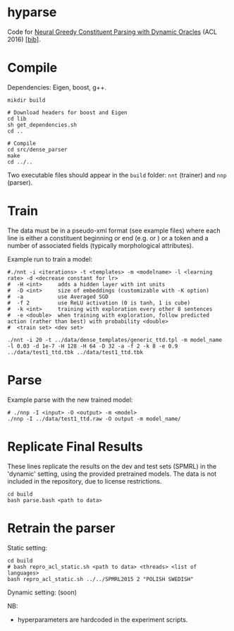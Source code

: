 
# hyparse

Code for [Neural Greedy Constituent Parsing with Dynamic Oracles](http://www.aclweb.org/anthology/P/P16/P16-1017.pdf) (ACL 2016) [[bib]](http://www.aclweb.org/anthology/P/P16/P16-1017.bib).

# Compile

Dependencies: Eigen, boost, g++.

    mikdir build

    # Download headers for boost and Eigen
    cd lib
    sh get_dependencies.sh
    cd ..

    # Compile
    cd src/dense_parser
    make
    cd ../..


Two executable files should appear in the `build` folder: `nnt` (trainer) and `nnp` (parser).

# Train

The data must be in a pseudo-xml format (see example files) where each
line is either a constituent beginning or end (e.g. <NP> or </NP>)
or a token and a number of associated fields (typically morphological attributes).


Example run to train a model:

    #./nnt -i <iterations> -t <templates> -m <modelname> -l <learning rate> -d <decrease constant for lr> 
    #  -H <int>     adds a hidden layer with int units
    #  -D <int>     size of embeddings (customizable with -K option)
    #  -a           use Averaged SGD
    #  -f 2         use ReLU activation (0 is tanh, 1 is cube)
    #  -k <int>     training with exploration every other 8 sentences
    #  -e <double>  when training with exploration, follow predicted action (rather than best) with probability <double>
    #  <train set> <dev set>
    
    ./nnt -i 20 -t ../data/dense_templates/generic_ttd.tpl -m model_name  -l 0.03 -d 1e-7 -H 128 -H 64 -D 32 -a -f 2 -k 8 -e 0.9  ../data/test1_ttd.tbk ../data/test1_ttd.tbk 


# Parse


Example parse with the new trained model:

    # ./nnp -I <input> -O <output> -m <model>
    ./nnp -I ../data/test1_ttd.raw -O output -m model_name/ 


# Replicate Final Results


These lines replicate the results on the dev and test sets (SPMRL)
in the 'dynamic' setting, using the provided pretrained models.
The data is not included in the repository, due to license restrictions.

    cd build
    bash parse.bash <path to data>

# Retrain the parser

Static setting:

    cd build
    # bash repro_acl_static.sh <path to data> <threads> <list of languages>
    bash repro_acl_static.sh ../../SPMRL2015 2 "POLISH SWEDISH"

Dynamic setting: (soon)

NB:
- hyperparameters are hardcoded in the experiment scripts.
 

